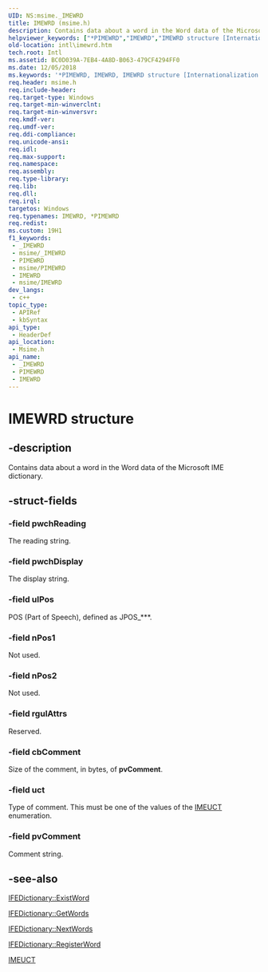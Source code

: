 ```yaml
---
UID: NS:msime._IMEWRD
title: IMEWRD (msime.h)
description: Contains data about a word in the Word data of the Microsoft IME dictionary.
helpviewer_keywords: ["*PIMEWRD","IMEWRD","IMEWRD structure [Internationalization for Windows Applications]","PIMEWRD","PIMEWRD structure pointer [Internationalization for Windows Applications]","intl.imewrd","msime/IMEWRD","msime/PIMEWRD"]
old-location: intl\imewrd.htm
tech.root: Intl
ms.assetid: BC0D039A-7EB4-4A8D-B063-479CF4294FF0
ms.date: 12/05/2018
ms.keywords: '*PIMEWRD, IMEWRD, IMEWRD structure [Internationalization for Windows Applications], PIMEWRD, PIMEWRD structure pointer [Internationalization for Windows Applications], intl.imewrd, msime/IMEWRD, msime/PIMEWRD'
req.header: msime.h
req.include-header: 
req.target-type: Windows
req.target-min-winverclnt: 
req.target-min-winversvr: 
req.kmdf-ver: 
req.umdf-ver: 
req.ddi-compliance: 
req.unicode-ansi: 
req.idl: 
req.max-support: 
req.namespace: 
req.assembly: 
req.type-library: 
req.lib: 
req.dll: 
req.irql: 
targetos: Windows
req.typenames: IMEWRD, *PIMEWRD
req.redist: 
ms.custom: 19H1
f1_keywords:
 - _IMEWRD
 - msime/_IMEWRD
 - PIMEWRD
 - msime/PIMEWRD
 - IMEWRD
 - msime/IMEWRD
dev_langs:
 - c++
topic_type:
 - APIRef
 - kbSyntax
api_type:
 - HeaderDef
api_location:
 - Msime.h
api_name:
 - _IMEWRD
 - PIMEWRD
 - IMEWRD
---
```


# IMEWRD structure


## -description

Contains data about a word in the Word data of the Microsoft IME dictionary.

## -struct-fields

### -field pwchReading

The reading string.

### -field pwchDisplay

The display string.

### -field ulPos

POS (Part of Speech), defined as JPOS_***.

### -field nPos1

Not used.

### -field nPos2

Not used.

### -field rgulAttrs

Reserved.

### -field cbComment

Size of the comment, in bytes, of <b>pvComment</b>.

### -field uct

Type of comment. This must be one of the values of the <a href="/windows/desktop/api/msime/ne-msime-imeuct">IMEUCT</a> enumeration.

### -field pvComment

Comment string.

## -see-also

<a href="/windows/desktop/api/msime/nf-msime-ifedictionary-existword">IFEDictionary::ExistWord</a>



<a href="/windows/desktop/api/msime/nf-msime-ifedictionary-getwords">IFEDictionary::GetWords</a>



<a href="/windows/desktop/api/msime/nf-msime-ifedictionary-nextwords">IFEDictionary::NextWords</a>



<a href="/windows/desktop/api/msime/nf-msime-ifedictionary-registerword">IFEDictionary::RegisterWord</a>



<a href="/windows/desktop/api/msime/ne-msime-imeuct">IMEUCT</a>

